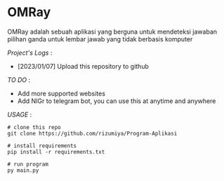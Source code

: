 OMRay
======

OMRay adalah sebuah aplikasi yang berguna untuk mendeteksi jawaban pilihan ganda untuk lembar jawab yang tidak berbasis komputer

_Project's Logs_ :

- [2023/01/07] Upload this repository to github


_TO DO_ :

- Add more supported websites
- Add NIGr to telegram bot, you can use this at anytime and anywhere


_USAGE_ :
~~~
# clone this repo
git clone https://github.com/rizumiya/Program-Aplikasi

# install requirements
pip install -r requirements.txt

# run program
py main.py
~~~
